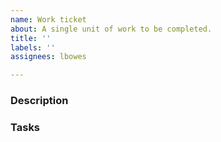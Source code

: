 ```yaml
---
name: Work ticket
about: A single unit of work to be completed.
title: ''
labels: ''
assignees: lbowes

---
```


### Description

### Tasks
